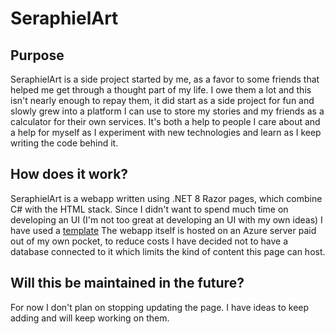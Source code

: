# SeraphielArt
## Purpose
SeraphielArt is a side project started by me, as a favor to some friends that helped me get through a thought part of my life. I owe them a lot and this isn't nearly enough to repay them, it did start as a side project for fun and slowly grew into a platform I can use to store my stories and my friends as a calculator for their own services.
It's both a help to people I care about and a help for myself as I experiment with new technologies and learn as I keep writing the code behind it.
## How does it work?
SeraphielArt is a webapp written using .NET 8 Razor pages, which combine C# with the HTML stack.
Since I didn't want to spend much time on developing an UI (I'm not too great at developing an UI with my own ideas) I have used a [template](https://bootstrapmade.com/nice-admin-bootstrap-admin-html-template/)
The webapp itself is hosted on an Azure server paid out of my own pocket, to reduce costs I have decided not to have a database connected to it which limits the kind of content this page can host.
## Will this be maintained in the future?
For now I don't plan on stopping updating the page. I have ideas to keep adding and will keep working on them.
